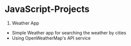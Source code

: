 # JavaScript-Projects

1. Weather App
- Simple Weather app for searching the weather by cities
- Using OpenWeatherMap's API service
